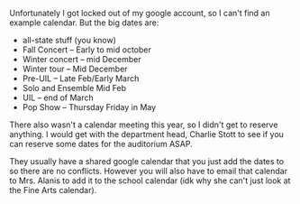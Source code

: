Unfortunately I got locked out of my google account, so I can't find an example calendar. But the big dates are:
- all-state stuff (you know)
- Fall Concert – Early to mid october
- Winter concert – mid December
- Winter tour – Mid December
- Pre-UIL – Late Feb/Early March
- Solo and Ensemble Mid Feb
- UIL – end of March
- Pop Show – Thursday Friday in May

There also wasn't a calendar meeting this year, so I didn't get to reserve anything. I would get with the department head, Charlie Stott to see if you can reserve some dates for the auditorium ASAP.

They usually have a shared google calendar that you just add the dates to so there are no conflicts. However you will also have to email that calendar to Mrs. Alanis to add it to the school calendar (idk why she can't just look at the Fine Arts calendar).